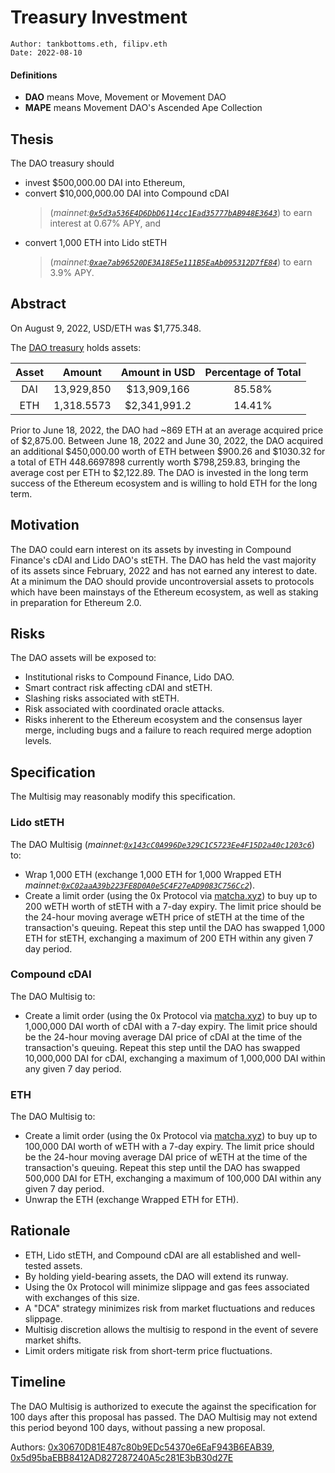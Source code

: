 # Treasury Investment

```
Author: tankbottoms.eth, filipv.eth
Date: 2022-08-10
```

#### Definitions

-   **DAO** means Move, Movement or Movement DAO
-   **MAPE** means Movement DAO's Ascended Ape Collection

## Thesis

The DAO treasury should

-   invest $500,000.00 DAI into Ethereum,
-   convert $10,000,000.00 DAI into Compound cDAI
    > (_mainnet:[`0x5d3a536E4D6DbD6114cc1Ead35777bAB948E3643`](https://etherscan.io/token/0x5d3a536e4d6dbd6114cc1ead35777bab948e3643)_) to earn interest at 0.67% APY, and
-   convert 1,000 ETH into Lido stETH
    > (_mainnet:[`0xae7ab96520DE3A18E5e111B5EaAb095312D7fE84`](https://etherscan.io/token/0xae7ab96520de3a18e5e111b5eaab095312d7fe84)_) to earn 3.9% APY.

## Abstract

On August 9, 2022, USD/ETH was $1,775.348.

The [DAO treasury](https://etherscan.io/address/0x143cC0A996De329C1C5723Ee4F15D2a40c1203c6) holds assets:

| Asset |   Amount   | Amount in USD | Percentage of Total |
| :---: | :--------: | :-----------: | :-----------------: |
|  DAI  | 13,929,850 |  $13,909,166  |       85.58%        |
|  ETH  | 1,318.5573 | $2,341,991.2  |       14.41%        |

Prior to June 18, 2022, the DAO had ~869 ETH at an average acquired price of $2,875.00. Between June 18, 2022 and June 30, 2022, the DAO acquired an additional $450,000.00 worth of ETH between $900.26 and $1030.32 for a total of ETH 448.6697898 currently worth $798,259.83, bringing the average cost per ETH to $2,122.89. The DAO is invested in the long term success of the Ethereum ecosystem and is willing to hold ETH for the long term.

## Motivation

The DAO could earn interest on its assets by investing in Compound Finance's cDAI and Lido DAO's stETH. The DAO has held the vast majority of its assets since February, 2022 and has not earned any interest to date. At a minimum the DAO should provide uncontroversial assets to protocols which have been mainstays of the Ethereum ecosystem, as well as staking in preparation for Ethereum 2.0.

## Risks

The DAO assets will be exposed to:

-   Institutional risks to Compound Finance, Lido DAO.
-   Smart contract risk affecting cDAI and stETH.
-   Slashing risks associated with stETH.
-   Risk associated with coordinated oracle attacks.
-   Risks inherent to the Ethereum ecosystem and the consensus layer merge, including bugs and a failure to reach required merge adoption levels.

## Specification

The Multisig may reasonably modify this specification.

### Lido stETH

The DAO Multisig (_mainnet:[`0x143cC0A996De329C1C5723Ee4F15D2a40c1203c6`](https://etherscan.io/address/0x143cC0A996De329C1C5723Ee4F15D2a40c1203c6)_) to:

-   Wrap 1,000 ETH (exchange 1,000 ETH for 1,000 Wrapped ETH 
    _mainnet:[`0xC02aaA39b223FE8D0A0e5C4F27eAD9083C756Cc2`](https://etherscan.io/token/0xC02aaA39b223FE8D0A0e5C4F27eAD9083C756Cc2)_).
-   Create a limit order (using the 0x Protocol via [matcha.xyz](https://matcha.xyz)) to buy up to 200 wETH worth of stETH with a 7-day expiry. The limit price should be the 24-hour moving average wETH price of stETH at the time of the transaction's queuing. Repeat this step until the DAO has swapped 1,000 ETH for stETH, exchanging a maximum of 200 ETH within any given 7 day period.

### Compound cDAI

The DAO Multisig to:

-   Create a limit order (using the 0x Protocol via [matcha.xyz](https://matcha.xyz)) to buy up to 1,000,000 DAI worth of cDAI with a 7-day expiry. The limit price should be the 24-hour moving average DAI price of cDAI at the time of the transaction's queuing. Repeat this step until the DAO has swapped 10,000,000 DAI for cDAI, exchanging a maximum of 1,000,000 DAI within any given 7 day period.

### ETH

The DAO Multisig to:

-   Create a limit order (using the 0x Protocol via [matcha.xyz](https://matcha.xyz)) to buy up to 100,000 DAI worth of wETH with a 7-day expiry. The limit price should be the 24-hour moving average DAI price of wETH at the time of the transaction's queuing. Repeat this step until the DAO has swapped 500,000 DAI for ETH, exchanging a maximum of 100,000 DAI within any given 7 day period.
-   Unwrap the ETH (exchange Wrapped ETH for ETH).

## Rationale

-   ETH, Lido stETH, and Compound cDAI are all established and well-tested assets.
-   By holding yield-bearing assets, the DAO will extend its runway.
-   Using the 0x Protocol will minimize slippage and gas fees associated with exchanges of this size.
-   A "DCA" strategy minimizes risk from market fluctuations and reduces slippage.
-   Multisig discretion allows the multisig to respond in the event of severe market shifts.
-   Limit orders mitigate risk from short-term price fluctuations.

## Timeline

The DAO Multisig is authorized to execute the against the specification for 100 days after this proposal has passed. The DAO Multisig may not extend this period beyond 100 days, without passing a new proposal.

Authors: [0x30670D81E487c80b9EDc54370e6EaF943B6EAB39](https://etherscan.io/address/0x30670d81e487c80b9edc54370e6eaf943b6eab39), [0x5d95baEBB8412AD827287240A5c281E3bB30d27E](https://etherscan.io/address/0x5d95baEBB8412AD827287240A5c281E3bB30d27E)
